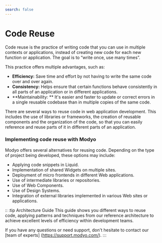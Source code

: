 ```yaml
---
search: false
---
```


# Code Reuse

Code reuse is the practice of writing code that you can use in multiple contexts or applications, instead of creating new code for each new function or application. The goal is to “write once, use many times”.

This practice offers multiple advantages, such as:

- **Efficiency:** Save time and effort by not having to write the same code over and over again.
- **Consistency:** Helps ensure that certain functions behave consistently in all parts of an application or in different applications.
- **Maintainability: ** It's easier and faster to update or correct errors in a single reusable codebase than in multiple copies of the same code.

There are several ways to reuse code in web application development. This includes the use of libraries or frameworks, the creation of reusable components and the organization of the code, so that you can easily reference and reuse parts of it in different parts of an application.


### Implementing code reuse with Modyo

Modyo offers several alternatives for reusing code. Depending on the type of project being developed, these options may include:

- Applying code snippets in Liquid.
- Implementation of shared Widgets on multiple sites.
- Deployment of micro frontends in different Web applications.
- Use of intermediate libraries or repositories.
- Use of Web Components.
- Use of Design Systems.
- Integration of external libraries implemented in various Web sites or applications.

:: :tip Architecture Guide
This guide shows you different ways to reuse code, applying patterns and techniques from our reference architecture to achieve excellent levels of efficiency within development teams.

If you have any questions or need support, don't hesitate to contact our [team of experts] (https://support.modyo.com/).
:::